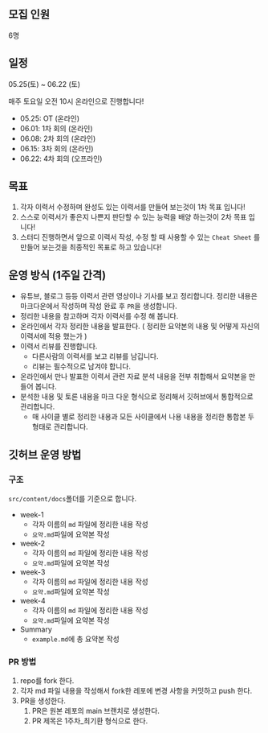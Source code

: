 ## 모집 인원

6명

## **일정**

05.25(토) ~ 06.22 (토)

매주 토요일 오전 10시 온라인으로 진행합니다!

- 05.25: OT (온라인)
- 06.01: 1차 회의 (온라인)
- 06.08: 2차 회의 (온라인)
- 06.15: 3차 회의 (온라인)
- 06.22: 4차 회의 (오프라인)

## 목표

1. 각자 이력서 수정하며 완성도 있는 이력서를 만들어 보는것이 1차 목표 입니다!
2. 스스로 이력서가 좋은지 나쁜지 판단할 수 있는 능력을 배양 하는것이 2차 목표 입니다!
3. 스터디 진행하면서 앞으로 이력서 작성, 수정 할 때 사용할 수 있는 `Cheat Sheet` 를 만들어 보는것을 최종적인 목표로 하고 있습니다!

## 운영 방식 (1주일 간격)

- 유튜브, 블로그 등등 이력서 관련 영상이나 기사를 보고 정리합니다. 정리한 내용은 마크다운에서 작성하며 작성 완료 후 `PR`을 생성합니다.
- 정리한 내용을 참고하며 각자 이력서를 수정 해 봅니다.
- 온라인에서 각자 정리한 내용을 발표한다. ( 정리한 요약본의 내용 및 어떻게 자신의 이력서에 적용 했는가 )
- 이력서 리뷰를 진행합니다.
  - 다른사람의 이력서를 보고 리뷰를 남깁니다.
  - 리뷰는 필수적으로 남겨야 합니다.
- 온라인에서 만나 발표한 이력서 관련 자료 분석 내용을 전부 취합해서 요약본을 만들어 봅니다.
- 분석한 내용 및 토론 내용을 마크 다운 형식으로 정리해서 깃허브에서 통합적으로 관리합니다.
  - 매 사이클 별로 정리한 내용과 모든 사이클에서 나용 내용을 정리한 통합본 두 형태로 관리합니다.

## 깃허브 운영 방법

### 구조

`src/content/docs`폴더를 기준으로 합니다.

- week-1
  - 각자 이름의 `md` 파일에 정리한 내용 작성
  - `요약.md`파일에 요약본 작성
- week-2
  - 각자 이름의 `md` 파일에 정리한 내용 작성
  - `요약.md`파일에 요약본 작성
- week-3
  - 각자 이름의 `md` 파일에 정리한 내용 작성
  - `요약.md`파일에 요약본 작성
- week-4
  - 각자 이름의 `md` 파일에 정리한 내용 작성
  - `요약.md`파일에 요약본 작성
- Summary
  - `example.md`에 총 요약본 작성

### PR 방법

1. repo를 fork 한다.
2. 각자 md 파일 내용을 작성해서 fork한 레포에 변경 사항을 커밋하고 push 한다.
3. PR을 생성한다.
   1. PR은 원본 레포의 main 브랜치로 생성한다.
   2. PR 제목은 1주차\_최기환 형식으로 한다.
